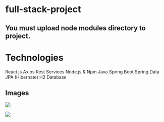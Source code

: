 # full-stack-project
## You must upload node modules directory to project.

# Technologies
React.js
Axios
Rest Services
Node.js & Npm
Java Spring Boot
Spring Data JPA (Hibernate)
H2 Database

## Images

![](https://github.com/beyzayuksell/full-stack-project-repo/blob/main/users_api.JPG)

![](https://github.com/beyzayuksell/full-stack-project-repo/blob/main/users_list.JPG)
